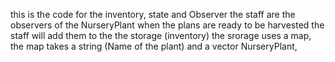 this is the code for the inventory, state and Observer
the staff are the observers of the NurseryPlant when the plans are ready to be harvested the staff will add them to the the storage (inventory)
the srorage uses a map, the map takes a string (Name of the plant) and a vector NurseryPlant, 
